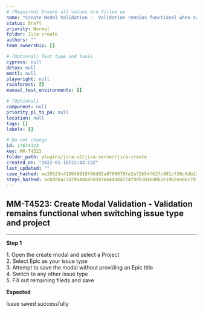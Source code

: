 ```yaml
---
# (Required) Ensure all values are filled up
name: "Create Modal Validation -  Validation remains functional when switching issue type and project"
status: Draft
priority: Normal
folder: Jira create
authors: ""
team_ownership: []

# (Optional) Test type and tools
cypress: null
detox: null
mmctl: null
playwright: null
rainforest: []
manual_test_environments: []

# (Optional)
component: null
priority_p1_to_p4: null
location: null
tags: []
labels: []

# Do not change
id: 17674323
key: MM-T4523
folder_path: plugins/jira-v2/jira-server/jira-create
created_on: "2022-01-18T22:43:13Z"
last_updated: ""
case_hashed: ee39523c419849919f86d92a8700078fe2a72b54f627c481cf38c0db22b0441aaaaeb22ac750d0bfb7150d35a2cb2d47
steps_hashed: acbdd6a27b29a4da4583836644a8d774fddb1846d0b2e19b2ee06c793e0a18650aa262685cd720ded171b40c418dbec1
---
```


## MM-T4523: Create Modal Validation - Validation remains functional when switching issue type and project

---

**Step 1**

1\. Open the create modal and select a Project\
2\. Select Epic as your issue type\
3\. Attempt to save the modal without providing an Epic title\
4\. Switch to any other issue type\
5\. Fill out remaining fileds and save

**Expected**

Issue saved successfully

